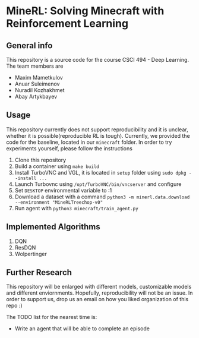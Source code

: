# MineRL: Solving Minecraft with Reinforcement Learning
## General info
This repository is a source code for the course CSCI 494 - Deep Learning. The team members are
<ul>
<li>Maxim Mametkulov</li>
<li>Anuar Suleimenov</li>
<li>Nuradil Kozhakhmet</li>
<li>Abay Artykbayev</li>
</ul>

## Usage

This repository currently does not support reproducibility and it is unclear, whether it is possible(reproducible RL is tough). Currently, we provided the code for the baseline, located in our <code>minecraft</code> folder. In order to try experiments yourself, please follow the instructions
<ol>
<li>Clone this repository</li>
<li>Build a container using <code>make build</code></li>
<li>Install TurboVNC and VGL, it is located in <code>setup</code> folder using <code>sudo dpkg --install ...</code></li>
<li>Launch Turbovnc using <code>/opt/TurboVNC/bin/vncserver</code> and configure</li>
<li>Set <code>DESKTOP</code> environmental variable to :1</li>
<li>Download a dataset with a command <code>python3 -m minerl.data.download --environment "MineRLTreechop-v0"</code></li>
<li>Run agent with <code>python3 minecraft/train_agent.py</code></li>
</ol>

## Implemented Algorithms

<ol>
<li>DQN</li>
<li>ResDQN</li>
<li>Wolpertinger</li>
</ol>

## Further Research

This repository will be enlarged with different models, customizable models and different enviornments. Hopefully, reproducibility will not be an issue. In order to support us, drop us an email on how you liked organization of this repo :)

The TODO list for the nearest time is:
<ul>
<li>Write an agent that will be able to complete an episode</li>
</ul>